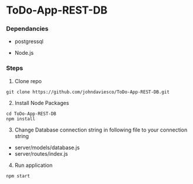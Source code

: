 # ToDo-App-REST-DB

### Dependancies
* postgressql

* Node.js

### Steps

1. Clone repo
```shell
git clone https://github.com/johndaviesco/ToDo-App-REST-DB.git
```
2. Install Node Packages
```shell
cd ToDo-App-REST-DB
npm install
```
3. Change Database connection string in following file to your connection string
- server/models/database.js
- server/routes/index.js

4. Run application
```shell
npm start
```
